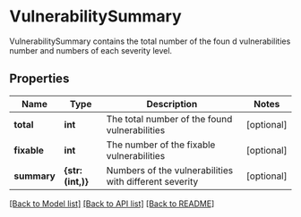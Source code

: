 # VulnerabilitySummary

VulnerabilitySummary contains the total number of the foun d vulnerabilities number and numbers of each severity level. 

## Properties
Name | Type | Description | Notes
------------ | ------------- | ------------- | -------------
**total** | **int** | The total number of the found vulnerabilities | [optional] 
**fixable** | **int** | The number of the fixable vulnerabilities | [optional] 
**summary** | **{str: (int,)}** | Numbers of the vulnerabilities with different severity | [optional] 

[[Back to Model list]](../_README.md#documentation-for-models) [[Back to API list]](../_README.md#documentation-for-api-endpoints) [[Back to README]](../_README.md)


